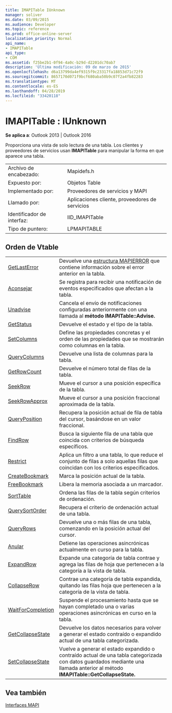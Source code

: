 ```yaml
---
title: IMAPITable IUnknown
manager: soliver
ms.date: 03/09/2015
ms.audience: Developer
ms.topic: reference
ms.prod: office-online-server
localization_priority: Normal
api_name:
- IMAPITable
api_type:
- COM
ms.assetid: f25be2b1-0f94-4a0c-b29d-d2201dc70ab7
description: 'Última modificación: 09 de marzo de 2015'
ms.openlocfilehash: d6a13799da4ef9315f9c23317fa18853d71c72f9
ms.sourcegitcommit: 8657170d071f9bcf680aba50b9c07f2a4fb82283
ms.translationtype: MT
ms.contentlocale: es-ES
ms.lasthandoff: 04/28/2019
ms.locfileid: "33420118"
---
```

# <a name="imapitable--iunknown"></a>IMAPITable : IUnknown

  
  
**Se aplica a**: Outlook 2013 | Outlook 2016 
  
Proporciona una vista de solo lectura de una tabla. Los clientes y proveedores de servicios usan **IMAPITable** para manipular la forma en que aparece una tabla. 
  
|||
|:-----|:-----|
|Archivo de encabezado:  <br/> |Mapidefs.h  <br/> |
|Expuesto por:  <br/> |Objetos Table  <br/> |
|Implementado por:  <br/> |Proveedores de servicios y MAPI  <br/> |
|Llamado por:  <br/> |Aplicaciones cliente, proveedores de servicios  <br/> |
|Identificador de interfaz:  <br/> |IID_IMAPITable  <br/> |
|Tipo de puntero:  <br/> |LPMAPITABLE  <br/> |
   
## <a name="vtable-order"></a>Orden de Vtable

|||
|:-----|:-----|
|[GetLastError](imapitable-getlasterror.md) <br/> |Devuelve una [estructura MAPIERROR](mapierror.md) que contiene información sobre el error anterior en la tabla.  <br/> |
|[Aconsejar](imapitable-advise.md) <br/> |Se registra para recibir una notificación de eventos especificados que afectan a la tabla.  <br/> |
|[Unadvise](imapitable-unadvise.md) <br/> |Cancela el envío de notificaciones configuradas anteriormente con una llamada al **método IMAPITable::Advise.**  <br/> |
|[GetStatus](imapitable-getstatus.md) <br/> |Devuelve el estado y el tipo de la tabla.  <br/> |
|[SetColumns](imapitable-setcolumns.md) <br/> |Define las propiedades concretas y el orden de las propiedades que se mostrarán como columnas en la tabla.  <br/> |
|[QueryColumns](imapitable-querycolumns.md) <br/> |Devuelve una lista de columnas para la tabla.  <br/> |
|[GetRowCount](imapitable-getrowcount.md) <br/> |Devuelve el número total de filas de la tabla.  <br/> |
|[SeekRow](imapitable-seekrow.md) <br/> |Mueve el cursor a una posición específica de la tabla.  <br/> |
|[SeekRowApprox](imapitable-seekrowapprox.md) <br/> |Mueve el cursor a una posición fraccional aproximada de la tabla.  <br/> |
|[QueryPosition](imapitable-queryposition.md) <br/> |Recupera la posición actual de fila de tabla del cursor, basándose en un valor fraccional.  <br/> |
|[FindRow](imapitable-findrow.md) <br/> |Busca la siguiente fila de una tabla que coincida con criterios de búsqueda específicos.  <br/> |
|[Restrict](imapitable-restrict.md) <br/> |Aplica un filtro a una tabla, lo que reduce el conjunto de filas a solo aquellas filas que coincidan con los criterios especificados.  <br/> |
|[CreateBookmark](imapitable-createbookmark.md) <br/> |Marca la posición actual de la tabla.  <br/> |
|[FreeBookmark](imapitable-freebookmark.md) <br/> |Libera la memoria asociada a un marcador.  <br/> |
|[SortTable](imapitable-sorttable.md) <br/> |Ordena las filas de la tabla según criterios de ordenación.  <br/> |
|[QuerySortOrder](imapitable-querysortorder.md) <br/> |Recupera el criterio de ordenación actual de una tabla.  <br/> |
|[QueryRows](imapitable-queryrows.md) <br/> |Devuelve una o más filas de una tabla, comenzando en la posición actual del cursor.  <br/> |
|[Anular](imapitable-abort.md) <br/> |Detiene las operaciones asincrónicas actualmente en curso para la tabla.  <br/> |
|[ExpandRow](imapitable-expandrow.md) <br/> |Expande una categoría de tabla contrae y agrega las filas de hoja que pertenecen a la categoría a la vista de tabla.  <br/> |
|[CollapseRow](imapitable-collapserow.md) <br/> |Contrae una categoría de tabla expandida, quitando las filas hoja que pertenecen a la categoría de la vista de tabla.  <br/> |
|[WaitForCompletion](imapitable-waitforcompletion.md) <br/> |Suspende el procesamiento hasta que se hayan completado una o varias operaciones asincrónicas en curso en la tabla.  <br/> |
|[GetCollapseState](imapitable-getcollapsestate.md) <br/> |Devuelve los datos necesarios para volver a generar el estado contraído o expandido actual de una tabla categorizada.  <br/> |
|[SetCollapseState](imapitable-setcollapsestate.md) <br/> |Vuelve a generar el estado expandido o contraído actual de una tabla categorizada con datos guardados mediante una llamada anterior al método **IMAPITable::GetCollapseState.**  <br/> |
   
## <a name="see-also"></a>Vea también



[Interfaces MAPI](mapi-interfaces.md)


